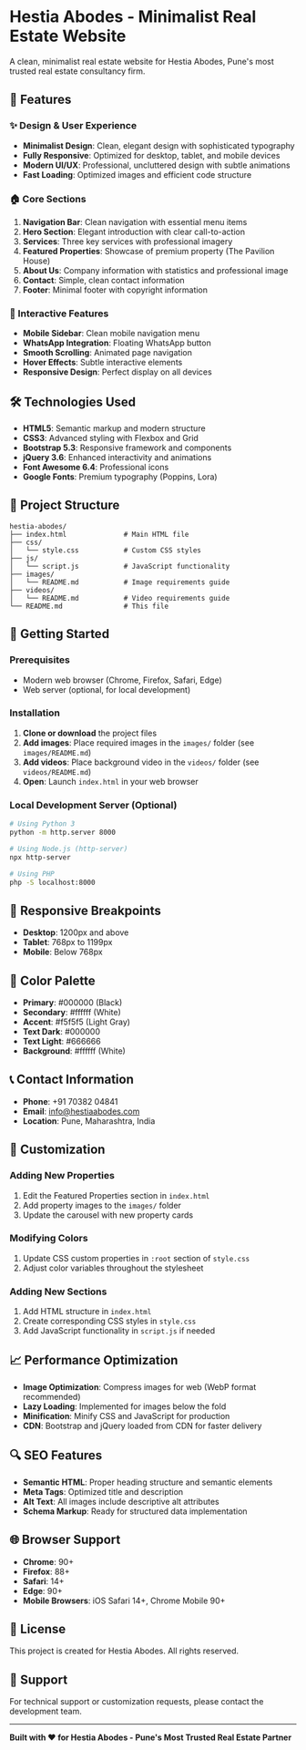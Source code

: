 # Hestia Abodes - Minimalist Real Estate Website

A clean, minimalist real estate website for Hestia Abodes, Pune's most trusted real estate consultancy firm.

## 🌟 Features

### ✨ Design & User Experience
- **Minimalist Design**: Clean, elegant design with sophisticated typography
- **Fully Responsive**: Optimized for desktop, tablet, and mobile devices
- **Modern UI/UX**: Professional, uncluttered design with subtle animations
- **Fast Loading**: Optimized images and efficient code structure

### 🏠 Core Sections
1. **Navigation Bar**: Clean navigation with essential menu items
2. **Hero Section**: Elegant introduction with clear call-to-action
3. **Services**: Three key services with professional imagery
4. **Featured Properties**: Showcase of premium property (The Pavilion House)
5. **About Us**: Company information with statistics and professional image
6. **Contact**: Simple, clean contact information
7. **Footer**: Minimal footer with copyright information

### 🚀 Interactive Features
- **Mobile Sidebar**: Clean mobile navigation menu
- **WhatsApp Integration**: Floating WhatsApp button
- **Smooth Scrolling**: Animated page navigation
- **Hover Effects**: Subtle interactive elements
- **Responsive Design**: Perfect display on all devices

## 🛠️ Technologies Used

- **HTML5**: Semantic markup and modern structure
- **CSS3**: Advanced styling with Flexbox and Grid
- **Bootstrap 5.3**: Responsive framework and components
- **jQuery 3.6**: Enhanced interactivity and animations
- **Font Awesome 6.4**: Professional icons
- **Google Fonts**: Premium typography (Poppins, Lora)

## 📁 Project Structure

```
hestia-abodes/
├── index.html              # Main HTML file
├── css/
│   └── style.css           # Custom CSS styles
├── js/
│   └── script.js           # JavaScript functionality
├── images/
│   └── README.md           # Image requirements guide
├── videos/
│   └── README.md           # Video requirements guide
└── README.md               # This file
```

## 🚀 Getting Started

### Prerequisites
- Modern web browser (Chrome, Firefox, Safari, Edge)
- Web server (optional, for local development)

### Installation
1. **Clone or download** the project files
2. **Add images**: Place required images in the `images/` folder (see `images/README.md`)
3. **Add videos**: Place background video in the `videos/` folder (see `videos/README.md`)
4. **Open**: Launch `index.html` in your web browser

### Local Development Server (Optional)
```bash
# Using Python 3
python -m http.server 8000

# Using Node.js (http-server)
npx http-server

# Using PHP
php -S localhost:8000
```

## 📱 Responsive Breakpoints

- **Desktop**: 1200px and above
- **Tablet**: 768px to 1199px
- **Mobile**: Below 768px

## 🎨 Color Palette

- **Primary**: #000000 (Black)
- **Secondary**: #ffffff (White)
- **Accent**: #f5f5f5 (Light Gray)
- **Text Dark**: #000000
- **Text Light**: #666666
- **Background**: #ffffff (White)

## 📞 Contact Information

- **Phone**: +91 70382 04841
- **Email**: info@hestiaabodes.com
- **Location**: Pune, Maharashtra, India

## 🔧 Customization

### Adding New Properties
1. Edit the Featured Properties section in `index.html`
2. Add property images to the `images/` folder
3. Update the carousel with new property cards

### Modifying Colors
1. Update CSS custom properties in `:root` section of `style.css`
2. Adjust color variables throughout the stylesheet

### Adding New Sections
1. Add HTML structure in `index.html`
2. Create corresponding CSS styles in `style.css`
3. Add JavaScript functionality in `script.js` if needed

## 📈 Performance Optimization

- **Image Optimization**: Compress images for web (WebP format recommended)
- **Lazy Loading**: Implemented for images below the fold
- **Minification**: Minify CSS and JavaScript for production
- **CDN**: Bootstrap and jQuery loaded from CDN for faster delivery

## 🔍 SEO Features

- **Semantic HTML**: Proper heading structure and semantic elements
- **Meta Tags**: Optimized title and description
- **Alt Text**: All images include descriptive alt attributes
- **Schema Markup**: Ready for structured data implementation

## 🌐 Browser Support

- **Chrome**: 90+
- **Firefox**: 88+
- **Safari**: 14+
- **Edge**: 90+
- **Mobile Browsers**: iOS Safari 14+, Chrome Mobile 90+

## 📝 License

This project is created for Hestia Abodes. All rights reserved.

## 🤝 Support

For technical support or customization requests, please contact the development team.

---

**Built with ❤️ for Hestia Abodes - Pune's Most Trusted Real Estate Partner**
